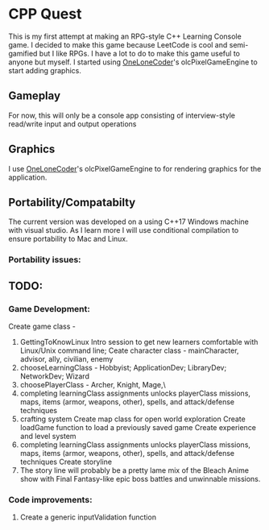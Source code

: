 # CPP Quest

This is my first attempt at making an RPG-style C++ Learning Console game. I decided to make this game because LeetCode is cool and semi-gamified but I like RPGs. I have a lot to do to make this game useful to anyone but myself. 
I started using <a href="https://github.com/OneLoneCoderCommunity">OneLoneCoder<a/>'s olcPixelGameEngine to start adding graphics.

## Gameplay
For now, this will only be a console app consisting of interview-style read/write input and output operations

## Graphics
I use <a href="https://github.com/OneLoneCoderCommunity">OneLoneCoder<a/>'s olcPixelGameEngine to for rendering graphics for the application.

## Portability/Compatabilty
The current version was developed on a using C++17 Windows machine with visual studio. As I learn more I will use conditional compilation to ensure portability to Mac and Linux.
### Portability issues:

## TODO:
### Game Development:
Create game class - 
  1) GettingToKnowLinux Intro session to get new learners comfortable with Linux/Unix command line; 
Ceate character class - mainCharacter, advisor, ally, civilian, enemy
  1) chooseLearningClass - Hobbyist; ApplicationDev; LibraryDev; NetworkDev; Wizard
  2) choosePlayerClass - Archer, Knight, Mage,\
  3) completing learningClass assignments unlocks playerClass missions, maps, items (armor, weapons, other), spells, and attack/defense techniques
  4) crafting system
Create map class for open world exploration
Create loadGame function to load a previously saved game
Create experience and level system
  1) completing learningClass assignments unlocks playerClass missions, maps, items (armor, weapons, other), spells, and attack/defense techniques
 Create storyline
  1) The story line will probably be a pretty lame mix of the Bleach Anime show with Final Fantasy-like epic boss battles and unwinnable missions.

### Code improvements:
1) Create a generic inputValidation function

